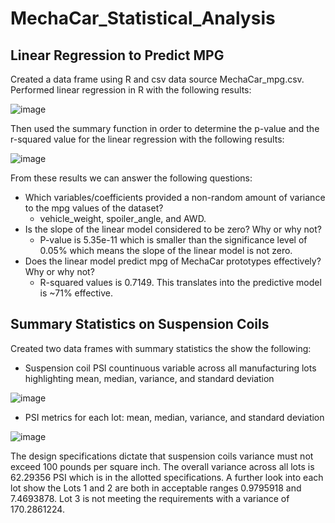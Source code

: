 # MechaCar_Statistical_Analysis
## Linear Regression to Predict MPG
Created a data frame using R and csv data source MechaCar_mpg.csv. Performed linear regression in R with the following results:

![image](https://user-images.githubusercontent.com/90691846/147482978-a785b2f1-1596-417f-b7e5-bc5128735dc3.png)

Then used the summary function in order to determine the p-value and the r-squared value for the linear regression with the following results:

![image](https://user-images.githubusercontent.com/90691846/147483179-ae6e3745-96a2-4389-bd42-c05164e3f2fe.png)

From these results we can answer the following questions:
- Which variables/coefficients provided a non-random amount of variance to the mpg values of the dataset?
  - vehicle_weight, spoiler_angle, and AWD.
- Is the slope of the linear model considered to be zero? Why or why not?
  - P-value is 5.35e-11 which is smaller than the significance level of 0.05% which means the slope of the linear model is not zero.
- Does the linear model predict mpg of MechaCar prototypes effectively? Why or why not?
  - R-squared values is 0.7149. This translates into the predictive model is ~71% effective.

## Summary Statistics on Suspension Coils
Created two data frames with summary statistics the show the following:
- Suspension coil PSI countinuous variable across all manufacturing lots highlighting mean, median, variance, and standard deviation

![image](https://user-images.githubusercontent.com/90691846/147486729-05755f2f-6963-4583-b2b3-b32e964f3619.png)

- PSI metrics for each lot: mean, median, variance, and standard deviation

![image](https://user-images.githubusercontent.com/90691846/147486835-0c7063b6-da3f-40d1-bc18-9bd3adbc0330.png)

The design specifications dictate that suspension coils variance must not exceed 100 pounds per square inch. The overall variance across all lots is 62.29356 PSI which is in the allotted specifications. A further look into each lot show the Lots 1 and 2 are both in acceptable ranges 0.9795918 and 7.4693878. Lot 3 is not meeting the requirements with a variance of 170.2861224.
